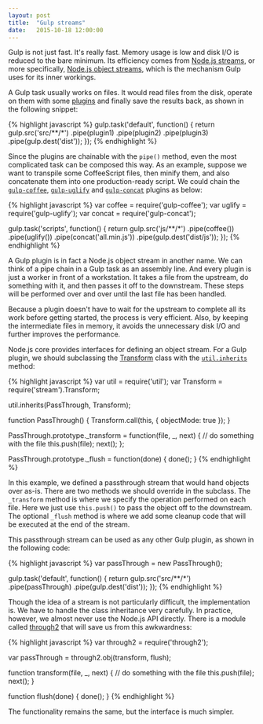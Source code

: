 ```yaml
---
layout: post
title:  "Gulp streams"
date:   2015-10-18 12:00:00
---
```


Gulp is not just fast. It's really fast. Memory usage is low and disk I/O is reduced to the bare minimum. Its efficiency comes from [Node.js streams](https://nodejs.org/api/stream.html), or more specifically, [Node.js object streams](https://nodejs.org/api/stream.html#stream_object_mode), which is the mechanism Gulp uses for its inner workings.

A Gulp task usually works on files. It would read files from the disk, operate on them with some [plugins](http://gulpjs.com/plugins/) and finally save the results back, as shown in the following snippet:

{% highlight javascript %}
gulp.task('default', function() {
  return gulp.src('src/**/*')
    .pipe(plugin1)
    .pipe(plugin2)
    .pipe(plugin3)
    .pipe(gulp.dest('dist'));
});
{% endhighlight %}

Since the plugins are chainable with the `pipe()` method, even the most complicated task can be composed this way. As an example, suppose we want to transpile some CoffeeScript files, then minify them, and also concatenate them into one production-ready script. We could chain the [`gulp-coffee`](https://www.npmjs.com/package/gulp-coffee), [`gulp-uglify`](https://www.npmjs.com/package/gulp-uglify) and [`gulp-concat`](https://www.npmjs.com/package/gulp-concat) plugins as below:

{% highlight javascript %}
var coffee = require('gulp-coffee');
var uglify = require('gulp-uglify');
var concat = require('gulp-concat');

gulp.task('scripts', function() {
  return gulp.src('js/**/*')
    .pipe(coffee())
    .pipe(uglify())
    .pipe(concat('all.min.js'))
    .pipe(gulp.dest('dist/js'));
});
{% endhighlight %}

A Gulp plugin is in fact a Node.js object stream in another name. We can think of a pipe chain in a Gulp task as an assembly line. And every plugin is just a worker in front of a workstation. It takes a file from the upstream, do something with it, and then passes it off to the downstream. These steps will be performed over and over until the last file has been handled.

Because a plugin doesn't have to wait for the upstream to complete all its work before getting started, the process is very efficient. Also, by keeping the intermediate files in memory, it avoids the unnecessary disk I/O and further improves the performance.

Node.js core provides interfaces for defining an object stream. For a Gulp plugin, we should subclassing the [Transform](https://nodejs.org/api/stream.html#stream_class_stream_transform) class with the [`util.inherits`](https://nodejs.org/api/util.html#util_util_inherits_constructor_superconstructor) method:

{% highlight javascript %}
var util = require('util');
var Transform = require('stream').Transform;

util.inherits(PassThrough, Transform);

function PassThrough() {
  Transform.call(this, { objectMode: true });
}

PassThrough.prototype._transform = function(file, _, next) {
  // do something with the file
  this.push(file);
  next();
};

PassThrough.prototype._flush = function(done) {
  done();
}
{% endhighlight %}

In this example, we defined a passthrough stream that would hand objects over as-is. There are two methods we should override in the subclass. The `_transform` method is where we specify the operation performed on each file. Here we just use `this.push()` to pass the object off to the downstream. The optional `_flush` method is where we add some cleanup code that will be executed at the end of the stream.

This passthrough stream can be used as any other Gulp plugin, as shown in the following code:

{% highlight javascript %}
var passThrough = new PassThrough();

gulp.task('default', function() {
  return gulp.src('src/**/*')
    .pipe(passThrough)
    .pipe(gulp.dest('dist'));
});
{% endhighlight %}


Though the idea of a stream is not particularly difficult, the implementation is. We have to handle the class inheritance very carefully. In practice, however, we almost never use the Node.js API directly. There is a module called [through2](https://www.npmjs.com/package/through2) that will save us from this awkwardness:

{% highlight javascript %}
var through2 = require('through2');

var passThrough = through2.obj(transform, flush);

function transform(file, _, next) {
  // do something with the file
  this.push(file);
  next();
}

function flush(done) {
  done();
}
{% endhighlight %}

The functionality remains the same, but the interface is much simpler.
